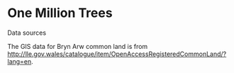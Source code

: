 # One Million Trees

Data sources

The GIS data for Bryn Arw common land is from http://lle.gov.wales/catalogue/item/OpenAccessRegisteredCommonLand/?lang=en.